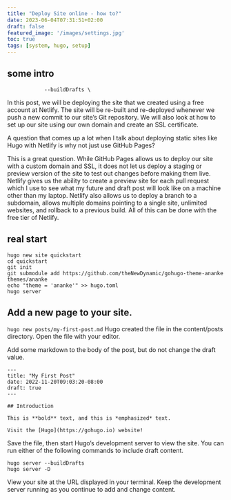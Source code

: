 ```yaml
---
title: "Deploy Site online - how to?"
date: 2023-06-04T07:31:51+02:00
draft: false
featured_image: '/images/settings.jpg'
toc: true
tags: [system, hugo, setup]
---
```


## some intro
`            --buildDrafts \`

In this post, we will be deploying the site that we created using a free account at Netlify. The site will be re-built and re-deployed whenever we push a new commit to our site’s Git repository. We will also look at how to set up our site using our own domain and create an SSL certificate.

A question that comes up a lot when I talk about deploying static sites like Hugo with Netlify is why not just use GitHub Pages?

This is a great question. While GitHub Pages allows us to deploy our site with a custom domain and SSL, it does not let us deploy a staging or preview version of the site to test out changes before making them live. Netlify gives us the ability to create a preview site for each pull request which I use to see what my future and draft post will look like on a machine other than my laptop. Netlify also allows us to deploy a branch to a subdomain, allows multiple domains pointing to a single site, unlimited websites, and rollback to a previous build. All of this can be done with the free tier of Netlify.

## real start

```
hugo new site quickstart
cd quickstart
git init
git submodule add https://github.com/theNewDynamic/gohugo-theme-ananke themes/ananke
echo "theme = 'ananke'" >> hugo.toml
hugo server
```

## Add a new page to your site.

`hugo new posts/my-first-post.md`
Hugo created the file in the content/posts directory. Open the file with your editor.

Add some markdown to the body of the post, but do not change the draft value.

```
---
title: "My First Post"
date: 2022-11-20T09:03:20-08:00
draft: true
---

## Introduction

This is **bold** text, and this is *emphasized* text.

Visit the [Hugo](https://gohugo.io) website!
```

Save the file, then start Hugo’s development server to view the site. You can run either of the following commands to include draft content.

```
hugo server --buildDrafts
hugo server -D
```

View your site at the URL displayed in your terminal. Keep the development server running as you continue to add and change content.

